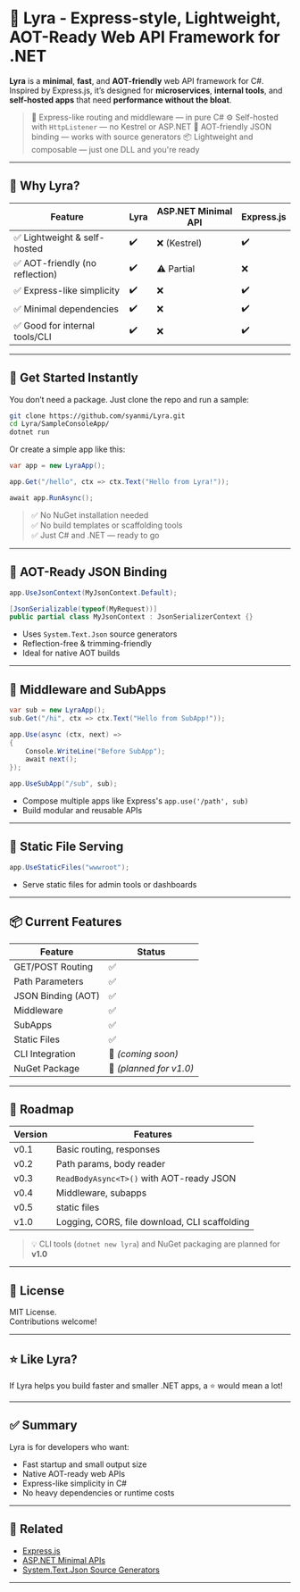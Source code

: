 # 🌟 Lyra - Express-style, Lightweight, AOT-Ready Web API Framework for .NET

**Lyra** is a **minimal**, **fast**, and **AOT-friendly** web API framework for C#.
Inspired by Express.js, it’s designed for **microservices**, **internal tools**, and **self-hosted apps** that need **performance without the bloat**.

> 🧩 Express-like routing and middleware — in pure C#
> ⚙️ Self-hosted with `HttpListener` — no Kestrel or ASP.NET
> 🧊 AOT-friendly JSON binding — works with source generators
> 📦 Lightweight and composable — just one DLL and you're ready

---

## 🚀 Why Lyra?

| Feature                         | Lyra        | ASP.NET Minimal API | Express.js   |
|----------------------------------|-------------|----------------------|--------------|
| ✅ Lightweight & self-hosted     | ✔️           | ❌ (Kestrel)          | ✔️            |
| ✅ AOT-friendly (no reflection)  | ✔️           | ⚠️ Partial             | ❌            |
| ✅ Express-like simplicity       | ✔️           | ❌                    | ✔️            |
| ✅ Minimal dependencies          | ✔️           | ❌                    | ✔️            |
| ✅ Good for internal tools/CLI   | ✔️           | ❌                    | ✔️            |

---

## 🚀 Get Started Instantly

You don’t need a package.
Just clone the repo and run a sample:

```bash
git clone https://github.com/syanmi/Lyra.git
cd Lyra/SampleConsoleApp/
dotnet run
```

Or create a simple app like this:

```csharp
var app = new LyraApp();

app.Get("/hello", ctx => ctx.Text("Hello from Lyra!"));

await app.RunAsync();
```

> ✅ No NuGet installation needed  
> ✅ No build templates or scaffolding tools  
> ✅ Just C# and .NET — ready to go

---

## 🧬 AOT-Ready JSON Binding

```csharp
app.UseJsonContext(MyJsonContext.Default);

[JsonSerializable(typeof(MyRequest))]
public partial class MyJsonContext : JsonSerializerContext {}
```

- Uses `System.Text.Json` source generators  
- Reflection-free & trimming-friendly  
- Ideal for native AOT builds

---

## 🧱 Middleware and SubApps

```csharp
var sub = new LyraApp();
sub.Get("/hi", ctx => ctx.Text("Hello from SubApp!"));

app.Use(async (ctx, next) =>
{
    Console.WriteLine("Before SubApp");
    await next();
});

app.UseSubApp("/sub", sub);
```

- Compose multiple apps like Express's `app.use('/path', sub)`
- Build modular and reusable APIs

---

## 📂 Static File Serving

```csharp
app.UseStaticFiles("wwwroot");
```

- Serve static files for admin tools or dashboards

---

## 📦 Current Features

| Feature              | Status |
|----------------------|--------|
| GET/POST Routing     | ✅     |
| Path Parameters      | ✅     |
| JSON Binding (AOT)   | ✅     |
| Middleware           | ✅     |
| SubApps              | ✅     |
| Static Files         | ✅     |
| CLI Integration      | 🚧 *(coming soon)*  
| NuGet Package        | 🚧 *(planned for v1.0)*

---

## 📌 Roadmap

| Version | Features                                             |
|---------|------------------------------------------------------|
| v0.1    | Basic routing, responses                             |
| v0.2    | Path params, body reader                             |
| v0.3    | `ReadBodyAsync<T>()` with AOT-ready JSON             |
| v0.4    | Middleware, subapps                                  |
| v0.5    | static files                                         |
| v1.0    | Logging, CORS, file download, CLI scaffolding        |

> 💡 CLI tools (`dotnet new lyra`) and NuGet packaging are planned for **v1.0**

---

## 📄 License

MIT License.  
Contributions welcome!

---

## ⭐ Like Lyra?

If Lyra helps you build faster and smaller .NET apps, a ⭐ would mean a lot!

---

## ✅ Summary

Lyra is for developers who want:

- Fast startup and small output size  
- Native AOT-ready web APIs  
- Express-like simplicity in C#  
- No heavy dependencies or runtime costs

---

## 🔗 Related

- [Express.js](https://expressjs.com/)
- [ASP.NET Minimal APIs](https://learn.microsoft.com/en-us/aspnet/core/fundamentals/minimal-apis)
- [System.Text.Json Source Generators](https://learn.microsoft.com/en-us/dotnet/standard/serialization/system-text-json/source-generation)

---
